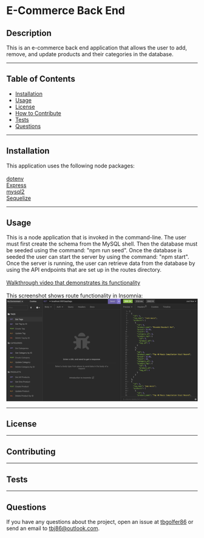 # E-Commerce Back End
  
  ## Description
  This is an e-commerce back end application that allows the user to add, remove, and update products and their categories in the database.

---

  ## Table of Contents  

  - [Installation](#installation)
  - [Usage](#usage)
  - [License](#license)
  - [How to Contribute](#contribute)
  - [Tests](#tests)
  - [Questions](#questions)

---

  ## Installation
  This application uses the following node packages:<br><br>
  [dotenv](https://www.npmjs.com/package/dotenv)<br>
  [Express](https://www.npmjs.com/package/express)<br>
  [mysql2](https://www.npmjs.com/package/mysql2)<br>
  [Sequelize](https://www.npmjs.com/package/sequelize)

---

  ## Usage
  This is a node application that is invoked in the command-line. The user must first create the schema from the MySQL shell. Then the database must be seeded using the command: "npm run seed". Once the database is seeded the user can start the server by using the command: "npm start". Once the server is running, the user can retrieve data from the database by using the API endpoints that are set up in the routes directory.<br><br>
  [Walkthrough video that demonstrates its functionality](https://drive.google.com/file/d/158MHfeiu_8fQ2XokDBVftSgIsaWYraV4/view?usp=sharing)<br><br>
  This screenshot shows route functionality in Insomnia:<br>
  ![alt text](./assets/images/Screenshot%202023-03-08%20at%203.43.48%20PM.png)

---

  ## License
  
  
---

  ## Contributing
  

---

  ## Tests 
  

---

  ## Questions
  If you have any questions about the project, open an issue at [tbgolfer86](https://www.github.com/tbgolfer86) or send an email to tbj86@outlook.com.

